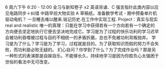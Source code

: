 6
周六下午 6:20 - 12:00
全习与新知卷子 x2 英语背诵．C 强言指针此类内容以应见电路同步＋纠错 中路早验大物实验 A 草稿纸，准备数学考试 - 期中预备单片机驱动电机？
一旦睡去难以醒来.铭记历史.在工作中实现工程.
Project：真实与现实
real and realistic
唯一的真理：只能在学习中获得若有一个方向若有一个确定的方向便去坚定地执行它便去坚决地完成它。学习是为了过程的快乐功利的学习迟早会被功利吞噬被过程与目的不相统一的矛盾折磨，总也不免被功利背叛抛弃。
学习是为了什么？学习是为了学习，过程就是目的。为了获取知识而假的努力不会失败，而功利是必败无疑的。
扪心自问？你学到了什么？为了完成作业吗？那是另一种形式的表演那是自娱自乐。不能够长久、持续地学习是因为你胜负心太强困于世俗的看法中无可改变。
